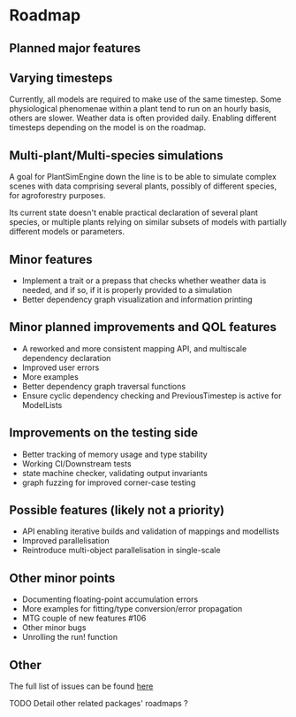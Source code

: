 # Roadmap

## Planned major features

## Varying timesteps

Currently, all models are required to make use of the same timestep. Some physiological phenomenae within a plant tend to run on an hourly basis, others are slower. Weather data is often provided daily. Enabling different timesteps depending on the model is on the roadmap.

## Multi-plant/Multi-species simulations

A goal for PlantSimEngine down the line is to be able to simulate complex scenes with data comprising several plants, possibly of different species, for agroforestry purposes.

Its current state doesn't enable practical declaration of several plant species, or multiple plants relying on similar subsets of models with partially different models or parameters. 

## Minor features

- Implement a trait or a prepass that checks whether weather data is needed, and if so, if it is properly provided to a simulation
- Better dependency graph visualization and information printing

## Minor planned improvements and QOL features

- A reworked and more consistent mapping API, and multiscale dependency declaration
- Improved user errors
- More examples
- Better dependency graph traversal functions
- Ensure cyclic dependency checking and PreviousTimestep is active for ModelLists

## Improvements on the testing side

- Better tracking of memory usage and type stability
- Working CI/Downstream tests
- state machine checker, validating output invariants
- graph fuzzing for improved corner-case testing

## Possible features (likely not a priority)

- API enabling iterative builds and validation of mappings and modellists
- Improved parallelisation 
- Reintroduce multi-object parallelisation in single-scale

## Other minor points

- Documenting floating-point accumulation errors
- More examples for fitting/type conversion/error propagation
- MTG couple of new features #106 
- Other minor bugs
- Unrolling the run! function

## Other

The full list of issues can be found [here](https://github.com/VirtualPlantLab/PlantSimEngine.jl/issues)

TODO
Detail other related packages' roadmaps ?